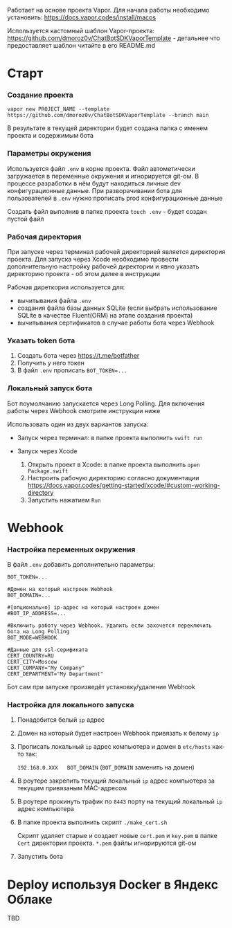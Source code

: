 Работает на основе проекта Vapor. Для начала работы необходимо установить: https://docs.vapor.codes/install/macos

Используется кастомный шаблон Vapor-проекта: https://github.com/dmoroz0v/ChatBotSDKVaporTemplate - детальнее что предоставляет шаблон читайте в его README.md

# Старт

### Создание проекта

`vapor new PROJECT_NAME --template https://github.com/dmoroz0v/ChatBotSDKVaporTemplate --branch main`

В результате в текущей директории будет создана папка с именем проекта и содержимым бота

### Параметры окружения

Используется файл `.env` в корне проекта. Файл автометически загружается в переменные окружения и игнорируется git-ом. В процессе разработки в нём будут находиться личные dev конфигурационные данные. При разворачивании бота для пользователей в `.env` нужно прописать prod конфигурационные данные

Создать файл выполнив в папке проекта `touch .env` - будет создан пустой файл

### Рабочая директория

При запуске через терминал рабочей директорией является директория проекта. Для запуска через Xcode необходимо провести дополнительную настройку рабочей директории и явно указать директорию проекта - об этом далее в инструкции

Рабочая диреткория используется для:
- вычитывания файла `.env`
- создания файла базы данных SQLite (если выбрать использование SQLite в качестве Fluent(ORM) на этапе создания проекта)
- вычитывания сертификатов в случае работы бота через Webhook

### Указать token бота

1. Создать бота через https://t.me/botfather
2. Получить у него токен
3. В файл `.env` прописать `BOT_TOKEN=...`

### Локальный запуск бота

Бот поумолчанию запускается через Long Polling. Для включения работы через Webhook смотрите инструкции ниже

Использовать один из двух вариантов запуска:

- Запуск через терминал: в папке проекта выполнить `swift run`
- Запуск через Xcode
    
    1. Открыть проект в Xcode: в папке проекта выполнить `open Package.swift`
    2. Настроить рабочую директорию согласно документации https://docs.vapor.codes/getting-started/xcode/#custom-working-directory
    3. Запустить нажатием `Run`

# Webhook

### Настройка переменных окружения

В файл `.env` добавить дополнительно параметры:
````
BOT_TOKEN=...

#Домен на который настроен Webhook
BOT_DOMAIN=...

#[опционально] ip-адрес на который настроен домен
#BOT_IP_ADDRESS=...

#Включить работу через Webhook. Удалить если захочется переключить бота на Long Polling
BOT_MODE=WEBHOOK

#Данные для ssl-серификата
CERT_COUNTRY=RU
CERT_CITY=Moscow
CERT_COMPANY="My Company"
CERT_DEPARTMENT="My Department"
````

Бот сам при запуске произведёт установку/удаление Webhook

### Настройка для локального запуска
1. Понадобится белый `ip` адрес
2. Домен на который будет настроен Webhook привязать к белому `ip`
3. Прописать локальный `ip` адрес компьютера и домен в `etc/hosts` как-то так:

    `192.168.0.XXX   BOT_DOMAIN` (`BOT_DOMAIN` заменить на домен)
4. В роутере закрепить текущий локальный `ip` адрес компьютера за текущим привязаным MAC-адресом
5. В роутере прокинуть трафик по `8443` порту на текущий локальный `ip` адрес компьютера
6. В папке проекта выполнить скрипт `./make_cert.sh`

    Скрипт удаляет старые и создает новые `cert.pem` и `key.pem` в папке `Cert` директории проекта. `*.pem` файлы игнорируются git-ом
7. Запустить бота

# Deploy используя Docker в Яндекс Облаке
TBD